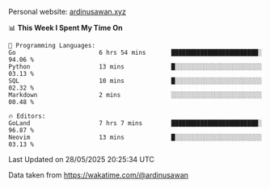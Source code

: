 Personal website: [ardinusawan.xyz](https://ardinusawan.xyz)

<!--START_SECTION:waka-->
📊 **This Week I Spent My Time On** 

```text
💬 Programming Languages: 
Go                       6 hrs 54 mins       ████████████████████████░   94.06 % 
Python                   13 mins             █░░░░░░░░░░░░░░░░░░░░░░░░   03.13 % 
SQL                      10 mins             █░░░░░░░░░░░░░░░░░░░░░░░░   02.32 % 
Markdown                 2 mins              ░░░░░░░░░░░░░░░░░░░░░░░░░   00.48 % 

🔥 Editors: 
GoLand                   7 hrs 7 mins        ████████████████████████░   96.87 % 
Neovim                   13 mins             █░░░░░░░░░░░░░░░░░░░░░░░░   03.13 % 
```


 Last Updated on 28/05/2025 20:25:34 UTC
<!--END_SECTION:waka-->
Data taken from https://wakatime.com/@ardinusawan
